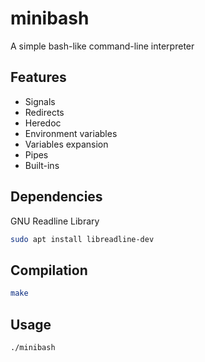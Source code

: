 # minibash

A simple bash-like command-line interpreter

## Features

- Signals
- Redirects
- Heredoc
- Environment variables
- Variables expansion
- Pipes
- Built-ins

## Dependencies

GNU Readline Library

```sh
sudo apt install libreadline-dev
```

## Compilation

```sh
make
```

## Usage

```sh
./minibash
```
